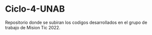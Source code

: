# Ciclo-4-UNAB
Repositorio donde se subiran los codigos desarrollados en el grupo de trabajo de Mision Tic 2022.
